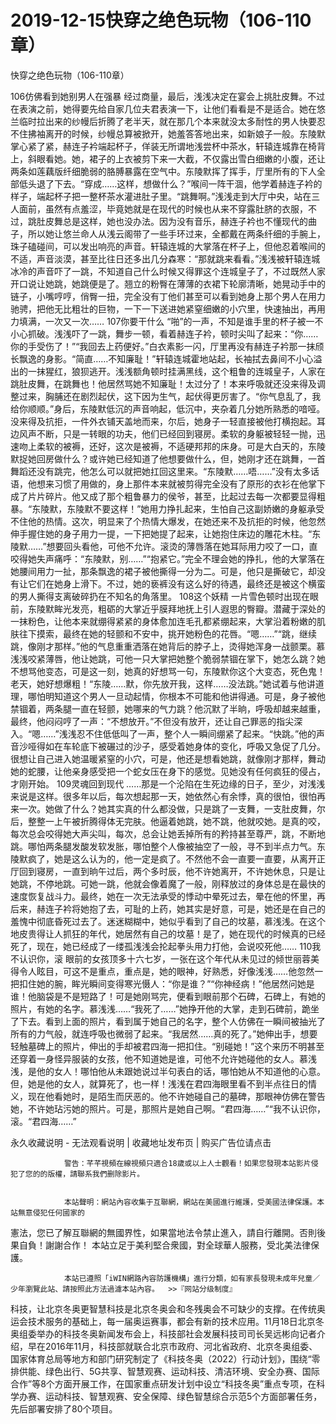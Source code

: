 # 2019-12-15快穿之绝色玩物（106-110章）



快穿之绝色玩物（106-110章）



 106仿佛看到她别男人在强暴   经过商量，最后，浅浅决定在宴会上挑肚皮舞。不过在表演之前，她得要先给自家几位夫君表演一下，让他们看看是不是适合。她在悠兰临时拉出来的纱幔后折腾了老半天，就在那几个本来就没太多耐性的男人快要忍不住拂袖离开的时候，纱幔总算被掀开，她羞答答地出来，如新娘子一般。东陵默掌心紧了紧，赫连子衿端起杯子，佯装无所谓地浅尝杯中茶水，轩辕连城靠在椅背上，斜眼看她。她，裙子的上衣被剪下来一大截，不仅露出雪白细嫩的小腹，还让两条如莲藕版纤细脆弱的胳膊暴露在空气中。东陵默挥了挥手，厅里所有的下人全部低头退了下去。“穿成……这样，想做什么？”喉间一阵干涸，他学着赫连子衿的样子，端起杯子把一整杯茶水灌进肚子里。“跳舞啊。”浅浅走到大厅中央，站在三人面前，虽然有点羞涩，毕竟她就是在现代的时候也从来不穿露肚脐的衣服，不过，跳肚皮舞总是这样，她也没办法。因为没有音乐，赫连子衿也不懂现代的曲子，所以她让悠兰命人从浅云阁带了一些手环过来，全都戴在两条纤细的手腕上，珠子磕碰间，可以发出响亮的声音。轩辕连城的大掌落在杯子上，但他忍着喉间的不适，声音淡漠，甚至比往日还多出几分森寒：“那就跳来看看。”浅浅被轩辕连城冰冷的声音吓了一跳，不知道自己什么时候又得罪这个连城皇子了，不过既然人家开口说让她跳，她跳便是了。翘立的粉臀在薄薄的衣裙下轮廓清晰，她晃动手中的链子，小嘴哼哼，俏臀一扭，完全没有丁他们甚至可以看到她身上那个男人在用力驰骋，把他无比粗壮的巨物，一下一下送进她紧窒细嫩的小穴里，快速抽出，再用力填满，一次又一次…… 107你要干什么   “啪”的一声，不知是谁手里的杯子被一不小心抓破。浅浅吓了一跳，舞步一顿，看着赫连子衿，顿时尖叫了起来：“你……你的手受伤了！”“我回去上药便好。”白衣素影一闪，厅里再没有赫连子衿那一抹颀长飘逸的身影。“简直……不知廉耻！”轩辕连城霍地站起，长袖拭去鼻间不小心溢出的一抹猩红，狼狈逃开。浅浅额角顿时挂满黑线，这个粗鲁的连城皇子，人家在跳肚皮舞，在跳舞也！他居然骂她不知廉耻！太过分了！本来呼吸就还没来得及调整过来，胸脯还在剧烈起伏，这下因为生气，起伏得更厉害了。“你气息乱了，我给你顺顺。”身后，东陵默低沉的声音响起，低沉中，夹杂着几分她所熟悉的喑哑。没来得及抗拒，一件外衣铺天盖地而来，尔后，她身子一轻直接被他打横抱起。耳边风声不断，只是一转眼的功夫，他们已经回到寝房。柔软的身躯被轻轻一抛，迅速吻上柔软的被褥，还好，这次是被褥，不适硬邦邦的床身。可是大白天的，东陵默捉她回房做什么？或许她已经知道了他想要做什么，但，她刚才还在跳舞，一首舞蹈还没有跳完，他怎么可以就把她扛回这里来。“东陵默……唔……”没有太多话语，他想来习惯了用做的，身上那件本来就被剪得完全没有了原形的衣衫在他掌下成了片片碎片。他又成了那个粗鲁暴力的侯爷，甚至，比起过去每一次都要显得粗暴。“东陵默，东陵默不要这样！”她用力挣扎起来，生怕自己这副娇嫩的身躯承受不住他的热情。这次，明显来了个热情大爆发，在她还来不及抗拒的时候，他忽然伸手握住她的身子用力一提，一下把她提了起来，让她抱住床边的雕花木柱。“东陵默……”想要回头看他，可他不允许。滚烫的薄唇落在她耳际用力咬了一口，直咬得她失声痛呼：“东陵默，别……”“抱紧它。”完全不理会她的挣扎，他的大掌落在她腰间用力一扯，那条飘逸的裙子被他撕得一分为二。可是，他只是撕破它，却没有让它们在她身上滑下。不过，她的亵裤没有这么好的待遇，最终还是被这个横蛮的男人撕得支离破碎扔在不知名的角落里。 108这个妖精   一片雪色顿时出现在眼前，东陵默眸光发亮，粗砺的大掌近乎膜拜地抚上引人遐思的臀瓣。潜藏于深处的一抹粉色，让他本来就绷得紧紧的身体愈加连毛孔都紧绷起来，大掌沿着粉嫩的肌肤往下摸索，最终在她的轻颤和不安中，挑开她粉色的花唇。“嗯……”“跳，继续跳，像刚才那样。”他的气息重重洒落在她背后的脖子上，烫得她浑身一战颤栗。慕浅浅咬紧薄唇，他让她跳，可他一只大掌把她整个脆弱禁锢在掌下，她怎么跳？她不想骂他变态，可是这一刻，她真的好想骂一句，东陵默你这个大变态，死色鬼！老天，她好想爆粗！“东陵……默，你先放开我，这样……没法跳。”她试着与他讲道理，哪怕明知道这个男人一旦动起情，你根本不可能和他讲得通。可是，身子被他禁锢着，两条腿一直在轻颤，她哪来的气力跳？他沉默了半晌，呼吸却越来越重，最终，他闷闷哼了一声：“不想放开。”不但没有放开，还让自己罪恶的指尖深入。“嗯……”浅浅忍不住低低叫了一声，整个人一瞬间绷紧了起来。“快跳。”他的声音沙哑得如在车轮底下被碾过的沙子，感受着她身体的变化，呼吸又急促了几分。很想让自己进入她温暖紧窒的小穴，可是，他还是想看她跳，就像刚才那样，舞动她的蛇腰，让他亲身感受把一个蛇女压在身下的感觉。见她没有任何疯狂的侵占，才刚开始。 109灵魂回到现代   ……那是一个沦陷在生死边缘的日子，至少，对浅浅来说是这样。很多年以后，每次想起那一天，她依然心有余悸，真的很怕，很怕再来一次。她做了什么？她其实真的什么都没做，只是跳了一支舞，一支肚皮舞，尔后，整整一上午被折腾得体无完肤。他逼着她跳，她不跳，他就咬她。是真的咬，每次总会咬得她大声尖叫，每次，总会让她丢掉所有的矜持甚至尊严，跳，不断地跳。哪怕两条腿发酸发软发胀，哪怕整个人像被抽空了一般，寻不到半点力气。东陵默疯了，她是这么认为的，他一定是疯了。不然他不会一直要一直要，从离开正厅回到寝房，一直到晌午过后，两个多时辰，他不许她离开，不许她休息，只是让她跳，不停地跳。可她一跳，他就会像着魔了一般，刚释放过的身体总是在最快的速度恢复战斗力。最终，她在一次无法承受的悸动中晕死过去，晕在他的怀里，再后来，赫连子衿将她抱了去，可耻的上药，她其实是好意，可是，她还是在自己的羞愧中彻底昏死过去了。迷迷糊糊中，她似乎看到了自己的坟墓，慕浅浅。在这个地皮贵得让人抓狂的年代，她居然有自己的坟墓！是了，她在现代的时候真的已经死了，现在，她已经成了一缕孤浅浅会抡起拳头用力打他，会说咬死他…… 110我不认识你，滚   眼前的女孩顶多十六七岁，一张在这个年代从未见过的倾世丽蓉美得令人眩目，可这不是重点，重点是，她的眼神，好熟悉，好像浅浅……他忽然一把扣住她的腕，眸光瞬间变得寒光慑人：“你是谁？”“你神经病！”他居然问她是谁！他脑袋是不是短路了！可是她刚骂完，便看到眼前那个石碑，石碑上，有她的照片，有她的名字。慕浅浅……“我死了……”她挣开他的大掌，走到石碑前，跪坐了下去。看到上面的照片，看到属于她自己的名字，整个人仿佛在一瞬间被抽光了所有的力气般，就连呼吸也微弱了起来。“我居然……真的死了。”她伸出手，想要轻触墓碑上的照片，伸出的手却被君四海一把扣住。“别碰她！”这个来历不明甚至还穿着一身怪异服装的女孩，他不知道她是谁，可他不允许她碰他的女人。慕浅浅，是他的女人！哪怕他从未跟她说过半句表白的话，哪怕她从不知道他的心意。但，她是他的女人，就算死了，也一样！浅浅在君四海眼里看不到半点往日的情义，现在他看她时，是陌生而厌恶的。他不许她碰自己的墓碑，那眼神仿佛在警告她，不许她玷污她的照片。可是，那照片是她自己啊。“君四海……”“我不认识你，滚。“君四海……”
            







永久收藏说明 - 无法观看说明 | 收藏地址发布页 | 购买广告位请点击


                警告：芊芊視頻在線視頻只適合18歲或以上人士觀看！如果您發現本站影片侵犯了您的的版權，請聯系我們删除影片。
            

                本站聲明：網站內容收集于互聯網，網站在美國進行維護，受美國法律保護。本站無意侵犯任何國家的
憲法，您已了解互聯網的無國界性，如果當地法令禁止進入，請自行離開。否則後果自負！謝謝合作！
本站立足于美利堅合衆國，對全球華人服務，受北美法律保護。
            

                本站已遵照「iWIN網路內容防護機構」進行分類，如有家長發現未成年兒童／少年瀏覽此站、請按照此方法過濾本站內容。  >>『网站分级制度』




科技，让北京冬奥更智慧科技是北京冬奥会和冬残奥会不可缺少的支撑。在传统奥运会技术服务的基础上，每一届奥运赛事，都会有新的技术应用。11月18日北京冬奥组委举办的科技冬奥新闻发布会上，科技部社会发展科技司司长吴远彬向记者介绍，早在2016年11月，科技部就联合北京市政府、河北省政府、北京冬奥组委、国家体育总局等地方和部门研究制定了《科技冬奥（2022）行动计划》，围绕“零排供能、绿色出行、5G共享、智慧观赛、运动科技、清洁环境、安全办赛、国际合作”等8个方面开展工作，在国家重点研发计划中设立“科技冬奥”重点专项，在科学办赛、运动科技、智慧观赛、安全保障、绿色智慧综合示范5个方面部署任务，先后部署安排了80个项目。


